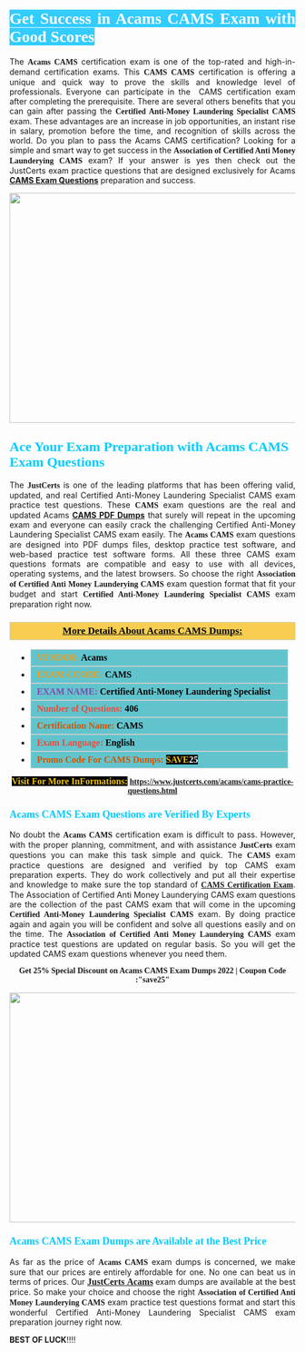 <h1 style="text-align: justify;"><span style="color:#ffffff;"><span style="font-family:Georgia,serif;"><strong><span style="background-color:#33ccff;">Get Success in Acams CAMS Exam with Good Scores</span></strong></span></span></h1>

<p style="text-align: justify;">The <strong><span style="font-family:Georgia,serif;">Acams CAMS</span></strong> certification exam is one of the top-rated and high-in-demand certification exams. This <span style="font-family:Georgia,serif;"><strong>CAMS CAMS</strong></span> certification is offering a unique and quick way to prove the skills and knowledge level of professionals. Everyone can participate in the  CAMS certification exam after completing the prerequisite. There are several others benefits that you can gain after passing the <span style="font-family:Georgia,serif;"><strong>Certified Anti-Money Laundering Specialist CAMS</strong></span> exam. These advantages are an increase in job opportunities, an instant rise in salary, promotion before the time, and recognition of skills across the world. Do you plan to pass the Acams CAMS certification? Looking for a simple and smart way to get success in the <span style="font-family:Georgia,serif;"><strong>Association of Certified Anti Money Launderying CAMS</strong></span> exam? If your answer is yes then check out the JustCerts exam practice questions that are designed exclusively for Acams <strong><a href="https://www.justcerts.com/acams/cams-practice-questions.html">CAMS Exam Questions</a></strong> preparation and success.</p>

<p style="text-align: center;"><a href="https://www.justcerts.com/acams/cams-practice-questions.html"><img alt="" src="https://i.imgur.com/JNYhfyb.jpg" style="width: 720px; height: 405px;" /></a></p>

<h2 style="margin-right:0in; margin-left:0in"><span style="color:#00ccff;"><span style="font-family:Georgia,serif;"><strong><span style="font-size:18pt">Ace Your Exam Preparation with Acams CAMS Exam Questions </span></strong></span></span></h2>

<p style="text-align: justify;">The <span style="font-size:14px;"><span style="font-family:Georgia,serif;"><strong>JustCerts</strong></span></span> is one of the leading platforms that has been offering valid, updated, and real Certified Anti-Money Laundering Specialist CAMS exam practice test questions. These <span style="font-family:Georgia,serif;"><strong>CAMS</strong></span> exam questions are the real and updated Acams <strong><a href="https://www.justcerts.com/acams/cams-practice-questions.html">CAMS PDF Dumps</a></strong> that surely will repeat in the upcoming exam and everyone can easily crack the challenging Certified Anti-Money Laundering Specialist CAMS exam easily. The <span style="font-family:Georgia,serif;"><strong>Acams CAMS</strong></span> exam questions are designed into PDF dumps files, desktop practice test software, and web-based practice test software forms. All these three CAMS exam questions formats are compatible and easy to use with all devices, operating systems, and the latest browsers. So choose the right <span style="font-family:Georgia,serif;"><strong>Association of Certified Anti Money Launderying CAMS</strong></span> exam question format that fit your budget and start <span style="font-family:Georgia,serif;"><strong>Certified Anti-Money Laundering Specialist CAMS</strong></span> exam preparation right now.</p>

<h3 style="background: #f7ce50; border: 1px solid rgb(204, 204, 204); padding: 5px 10px; text-align: center;"><span style="font-family:Georgia,serif;"><u><u><span style="color:#000000;"><span style="font-size:11pt"><span style="line-height:normal"><b><span style="font-size:13.0pt"><span cambria="">More Details About Acams CAMS Dumps:</span></span></b></span></span></span></u></u></span></h3>

<ul>
	<li style="margin:0cm 10pt">
	<div style="background:#61c4cd; border: 1px solid rgb(204, 204, 204); padding: 5px 10px; text-align: justify;"><span style="font-family:Georgia,serif;"><span style="font-size:11pt"><span style="line-height:normal"><b><span style="font-size:12.0pt"><span new="" roman="" times=""><span style="color:#f39c12;">VENDOR:</span> <span style="color:#000000;">Acams</span></span></span></b></span></span></span></div>
	</li>
	<li style="margin:0cm 10pt">
	<div style="background: #61c4cd; border: 1px solid rgb(204, 204, 204); padding: 5px 10px; text-align: justify;"><span style="font-family:Georgia,serif;"><span style="font-size:11pt"><span style="line-height:normal"><b><span style="font-size:12.0pt"><span new="" roman="" times=""><span style="color:#f39c12;">EXAM CCODE:</span> <span style="color:#000000;">CAMS</span></span></span></b></span></span></span></div>
	</li>
	<li style="margin:0cm 10pt">
	<div style="background: #61c4cd; border: 1px solid rgb(204, 204, 204); padding: 5px 10px; text-align: justify;"><span style="font-family:Georgia,serif;"><span style="font-size:11pt"><span style="line-height:normal"><b><span style="font-size:12.0pt"><span new="" roman="" times=""><span style="color:#8e44ad;">EXAM NAME:</span> <span style="color:#000000;">Certified Anti-Money Laundering Specialist</span></span></span></b></span></span></span></div>
	</li>
	<li style="margin:0cm 10pt">
	<div style="background: #61c4cd; border: 1px solid rgb(204, 204, 204); padding: 5px 10px;"><span style="font-family:Georgia,serif;"><span style="font-size:11pt"><span style="line-height:normal"><b><span style="font-size:12.0pt"><span new="" roman="" times=""><span style="color:#e74c3c;">Number of Questions:</span><span style="color:#000000;"><span style="color:#f1c40f;"> </span>406</span></span></span></b></span></span></span></div>
	</li>
	<li style="margin:0cm 10pt">
	<div style="background: #61c4cd; border: 1px solid rgb(204, 204, 204); padding: 5px 10px; text-align: justify;"><span style="font-family:Georgia,serif;"><span style="font-size:11pt"><span style="line-height:normal"><b><span style="font-size:12.0pt"><span new="" roman="" times=""><span style="color:#d35400;">Certification Name:</span><span style="color:#000000;"> CAMS</span></span></span></b></span></span></span></div>
	</li>
	<li style="margin:0cm 10pt">
	<div style="background: #61c4cd; border: 1px solid rgb(204, 204, 204); padding: 5px 10px; text-align: justify;"><span style="font-family:Georgia,serif;"><span style="font-size:11pt"><span style="line-height:normal"><b><span style="font-size:12.0pt"><span new="" roman="" times=""><span style="color:#e74c3c;">Exam Language:</span> <span style="color:#000000;">English</span></span></span></b></span></span></span></div>
	</li>
	<li style="margin:0cm 10pt">
	<div style="background: #61c4cd; border: 1px solid rgb(204, 204, 204); padding: 5px 10px;"><span style="font-family:Georgia,serif;"><span style="font-size:11pt"><span style="line-height:normal"><b><span style="font-size:12.0pt"><span new="" roman="" times=""><span style="color:#d35400;">Promo Code For CAMS Dumps:</span><span style="color:#f1c40f;"> <span style="background-color:#000000;">SAVE</span></span><span style="color:#ffffff;"><span style="background-color:#000000;">25</span></span></span></span></b></span></span></span></div>
	</li>
</ul>

<p style="text-align: center;"><span style="font-family:Georgia,serif;"><strong><span style="font-size:16px;"><span style="color:#f1c40f;"><span style="background-color:#000000;">Visit For More InFormations:</span></span></span> <a href="https://www.justcerts.com/acams/cams-practice-questions.html">https://www.justcerts.com/acams/cams-practice-questions.html</a></strong></span></p>

<h3 style="margin-right:0in; margin-left:0in"><span style="color:#00ccff;"><span style="font-family:Georgia,serif;"><strong><span style="font-size:13.5pt">Acams CAMS Exam Questions are Verified By Experts </span></strong></span></span></h3>

<p style="text-align: justify;">No doubt the <span style="font-family:Georgia,serif;"><strong>Acams CAMS</strong></span> certification exam is difficult to pass. However, with the proper planning, commitment, and with assistance <span style="font-family:Georgia,serif;"><span style="font-size:14px;"><strong>JustCerts</strong></span></span> exam questions you can make this task simple and quick. The <span style="font-family:Georgia,serif;"><strong> CAMS</strong></span> exam practice questions are designed and verified by top CAMS exam preparation experts. They do work collectively and put all their expertise and knowledge to make sure the top standard of <a href="https://www.justcerts.com/acams/cams-certification-exams.html"><span style="font-family:Georgia,serif;"><strong>CAMS Certification Exam</strong></span></a>. The Association of Certified Anti Money Launderying CAMS exam questions are the collection of the past CAMS exam that will come in the upcoming <span style="font-family:Georgia,serif;"><strong>Certified Anti-Money Laundering Specialist CAMS</strong></span> exam. By doing practice again and again you will be confident and solve all questions easily and on the time. The <span style="font-family:Georgia,serif;"><strong>Association of Certified Anti Money Launderying CAMS</strong></span> exam practice test questions are updated on regular basis. So you will get the updated CAMS exam questions whenever you need them.</p>

<p style="text-align: center;"><span style="font-size:14px;"><span style="font-family:Georgia,serif;"><strong>Get 25% Special Discount on Acams CAMS Exam Dumps 2022 | Coupon Code :"save25"</strong></span></span></p>

<p style="text-align: center;"><a href="https://www.justcerts.com/acams/cams-practice-questions.html"><img alt="" src="https://i.imgur.com/FssxWlc.jpg" style="width: 720px; height: 405px;" /></a></p>

<h3 style="margin-right:0in; margin-left:0in"><span style="color:#00ccff;"><span style="font-family:Georgia,serif;"><strong><span style="font-size:13.5pt">Acams CAMS Exam Dumps are Available at the Best Price </span></strong></span></span></h3>

<p style="text-align: justify;">As far as the price of <span style="font-family:Georgia,serif;"><strong>Acams CAMS</strong></span> exam dumps is concerned, we make sure that our prices are entirely affordable for one. No one can beat us in terms of prices. Our <a href="https://www.justcerts.com/acams-certification-exams.html"><span style="font-family:Georgia,serif;"><strong><span style="font-size:16px;">JustCerts Acams</span></strong></span></a> exam dumps are available at the best price. So make your choice and choose the right <span style="font-family:Georgia,serif;"><strong>Association of Certified Anti Money Launderying CAMS</strong></span> exam practice test questions format and start this wonderful Certified Anti-Money Laundering Specialist CAMS exam preparation journey right now. </p>

<p><span style="font-size:14px;"><strong>BEST OF LUCK</strong>!!!!</span></p>
